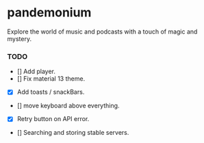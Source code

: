 # pandemonium

Explore the world of music and podcasts with a touch of magic and mystery.

### TODO
- [] Add player.
- [] Fix material 13 theme.
- [x] Add toasts / snackBars.
- [] move keyboard above everything.
- [x] Retry button on API error.
- [] Searching and storing stable servers.